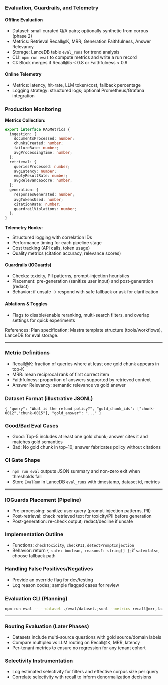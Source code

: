 ### Evaluation, Guardrails, and Telemetry

#### Offline Evaluation
- Dataset: small curated Q/A pairs; optionally synthetic from corpus (phase 2)
- Metrics: Retrieval Recall@K, MRR; Generation Faithfulness, Answer Relevancy
- Storage: LanceDB table `eval_runs` for trend analysis
- CLI: `npm run eval` to compute metrics and write a run record
- CI: Block merges if Recall@5 < 0.8 or Faithfulness < 0.9

#### Online Telemetry
- Metrics: latency, hit-rate, LLM token/cost, fallback percentage
- Logging strategy: structured logs; optional Prometheus/Grafana integration

### Production Monitoring

**Metrics Collection:**
```typescript
export interface RAGMetrics {
  ingestion: {
    documentsProcessed: number;
    chunksCreated: number;
    failureRate: number;
    avgProcessingTime: number;
  };
  retrieval: {
    queriesProcessed: number;
    avgLatency: number;
    emptyResultRate: number;
    avgRelevanceScore: number;
  };
  generation: {
    responsesGenerated: number;
    avgTokensUsed: number;
    citationRate: number;
    guardrailViolations: number;
  };
}
```

**Telemetry Hooks:**
- Structured logging with correlation IDs
- Performance timing for each pipeline stage
- Cost tracking (API calls, token usage)
- Quality metrics (citation accuracy, relevance scores)

#### Guardrails (IOGuards)
- Checks: toxicity, PII patterns, prompt-injection heuristics
- Placement: pre-generation (sanitize user input) and post-generation (redact)
- Behavior: if unsafe → respond with safe fallback or ask for clarification

#### Ablations & Toggles
- Flags to disable/enable reranking, multi-search filters, and overlap settings for quick experiments

References: Plan specification; Mastra template structure (tools/workflows), LanceDB for eval storage.

---

### Metric Definitions
- Recall@K: fraction of queries where at least one gold chunk appears in top-K
- MRR: mean reciprocal rank of first correct item
- Faithfulness: proportion of answers supported by retrieved context
- Answer Relevancy: semantic relevance vs gold answer

### Dataset Format (illustrative JSONL)
```
{ "query": "What is the refund policy?", "gold_chunk_ids": ["chunk-0012","chunk-0015"], "gold_answer": "..." }
```

### Good/Bad Eval Cases
- Good: Top-5 includes at least one gold chunk; answer cites it and matches gold semantics
- Bad: No gold chunk in top-10; answer fabricates policy without citations

### CI Gate Shape
- `npm run eval` outputs JSON summary and non-zero exit when thresholds fail
- Store `EvalRun` in LanceDB `eval_runs` with timestamp, dataset id, metrics

---

### IOGuards Placement (Pipeline)
- Pre-processing: sanitize user query (prompt-injection patterns, PII)
- Post-retrieval: check retrieved text for toxicity/PII before generation
- Post-generation: re-check output; redact/decline if unsafe

### Implementation Outline
- Functions: `checkToxicity`, `checkPII`, `detectPromptInjection`
- Behavior: return `{ safe: boolean, reasons?: string[] }`; if `safe=false`, choose fallback path

### Handling False Positives/Negatives
- Provide an override flag for dev/testing
- Log reason codes; sample flagged cases for review

### Evaluation CLI (Planning)
```sh
npm run eval -- --dataset ./eval/dataset.jsonl --metrics recall@mrr,faithfulness
```

---

### Routing Evaluation (Later Phases)
- Datasets include multi-source questions with gold source/domain labels
- Compare multiplex vs LLM routing on Recall@K, MRR, latency
- Per-tenant metrics to ensure no regression for any tenant cohort

### Selectivity Instrumentation
- Log estimated selectivity for filters and effective corpus size per query
- Correlate selectivity with recall to inform denormalization decisions


